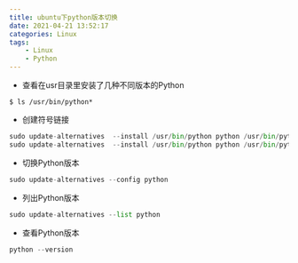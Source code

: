 ```yaml
---
title: ubuntu下python版本切换
date: 2021-04-21 13:52:17
categories: Linux
tags: 
    - Linux 
    - Python
---
```

* 查看在usr目录里安装了几种不同版本的Python
```
$ ls /usr/bin/python*
```

* 创建符号链接
```python
sudo update-alternatives  --install /usr/bin/python python /usr/bin/python2.7 1
sudo update-alternatives  --install /usr/bin/python python /usr/bin/python3.5 2
```

* 切换Python版本
```python
sudo update-alternatives --config python
```

* 列出Python版本
```python
sudo update-alternatives --list python
```

* 查看Python版本
```python
python --version
```